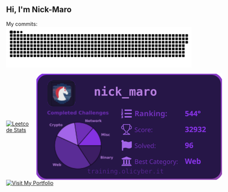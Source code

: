 ## Hi, I'm Nick-Maro

My commits:  
![snake gif](https://github.com/Nick-Maro/Nick-Maro/blob/output/github-snake-dark.svg)

<div style="display: flex; align-items: center;">
    <a href="https://leetcode.com/nick007sbt">
        <img src="https://leetcard.jacoblin.cool/nick007sbt" alt="Leetcode Stats">
    </a>
    <img src="https://raw.githubusercontent.com/Nick-Maro/ocbadge_themes/main/card.svg" alt="OC Badge" style="margin-left: 20px;">
</div>

<a href="https://marottanicolo.netlify.app">
    <img src="https://img.shields.io/badge/Visit-My%20Portfolio-purple?style=for-the-badge" alt="Visit My Portfolio">
</a>

